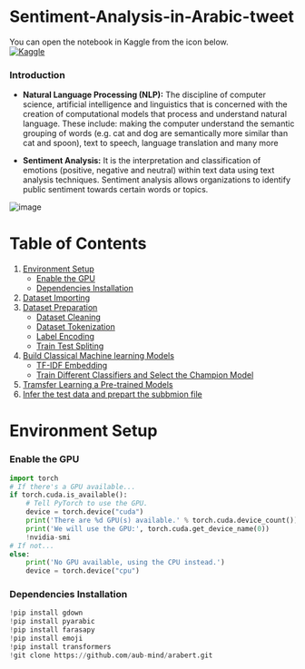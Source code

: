 # Sentiment-Analysis-in-Arabic-tweet
You can open the notebook in Kaggle from the icon below.<br>
[![Kaggle](https://kaggle.com/static/images/open-in-kaggle.svg)](https://www.kaggle.com/code/girgismicheal/sentiment-analysis-in-arabic-tweet/edit/run/103976227)

### **Introduction**

* **Natural Language Processing (NLP):** The discipline of computer science, artificial intelligence and linguistics that is concerned with the creation of computational models that process and understand natural language. These include: making the computer understand the semantic grouping of words (e.g. cat and dog are semantically more similar than cat and spoon), text to speech, language translation and many more

* **Sentiment Analysis:** It is the interpretation and classification of emotions (positive, negative and neutral) within text data using text analysis techniques. Sentiment analysis allows organizations to identify public sentiment towards certain words or topics.

![image](https://drive.google.com/uc?export=view&id=1KQkdq_eJ1dqIEnOIUdR3Gvi8uRe9pQqi)



# Table of Contents
1. [Environment Setup](#p1)
    - [Enable the GPU](#p1.1)
    - [Dependencies Installation](#p1.2)
2. [Dataset Importing](#p2)
3. [Dataset Preparation](#p3)
    - [Dataset Cleaning](#p3.1)
    - [Dataset Tokenization](#p3.2)
    - [Label Encoding](#p3.3)
    - [Train Test Spliting](#p3.4)
4. [Build Classical Machine learning Models](#p4)
    - [TF-IDF Embedding](#p4.1)
    - [Train Different Classifiers and Select the Champion Model](#p4.2)
5. [Tramsfer Learning a Pre-trained Models](#p5)
6. [Infer the test data and prepart the subbmion file](#p6)



# <a name="p1">Environment Setup</a>

### <a name="p1.1">Enable the GPU</a>
```Python
import torch
# If there's a GPU available...
if torch.cuda.is_available():    
    # Tell PyTorch to use the GPU.    
    device = torch.device("cuda")
    print('There are %d GPU(s) available.' % torch.cuda.device_count())
    print('We will use the GPU:', torch.cuda.get_device_name(0))
    !nvidia-smi
# If not...
else:
    print('No GPU available, using the CPU instead.')
    device = torch.device("cpu")
```
### <a name="p1.2">Dependencies Installation</a>
```Python
!pip install gdown
!pip install pyarabic
!pip install farasapy
!pip install emoji
!pip install transformers
!git clone https://github.com/aub-mind/arabert.git
```


